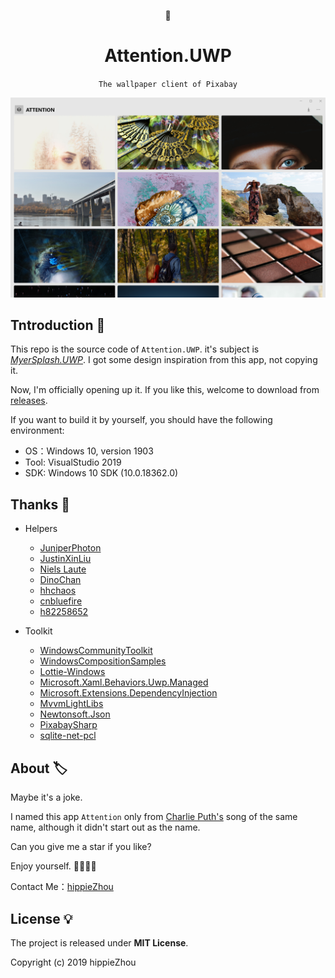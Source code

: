 <div align='center'>

📸

#  Attention.UWP

`The wallpaper client of Pixabay`

![Light Model](images/wallpaper.png)

</div>

## Tntroduction 🎉

This repo is the source code of `Attention.UWP`. it's subject is *[MyerSplash.UWP](https://github.com/JuniperPhoton/MyerSplash.UWP)*. I got some design inspiration from this app, not copying it. 

Now, I'm officially opening up it. If you like this, welcome to download from [releases](https://github.com/hippieZhou/Attention/releases).

If you want to build it by yourself, you should have the following environment:

- OS：Windows 10, version 1903
- Tool: VisualStudio 2019
- SDK: Windows 10 SDK (10.0.18362.0)

## Thanks 💬

- Helpers
  - [JuniperPhoton](https://github.com/JuniperPhoton)
  - [JustinXinLiu](https://github.com/JustinXinLiu)
  - [Niels Laute](https://github.com/niels9001)
  - [DinoChan](https://github.com/DinoChan)
  - [hhchaos](https://github.com/HHChaos)
  - [cnbluefire](https://github.com/cnbluefire)
  - [h82258652](https://github.com/h82258652)

- Toolkit
  - [WindowsCommunityToolkit](https://github.com/windows-toolkit/WindowsCommunityToolkit)
  - [WindowsCompositionSamples](https://github.com/microsoft/WindowsCompositionSamples)
  - [Lottie-Windows](https://github.com/windows-toolkit/Lottie-Windows)
  - [Microsoft.Xaml.Behaviors.Uwp.Managed](https://github.com/Microsoft/XamlBehaviors)
  - [Microsoft.Extensions.DependencyInjection](https://github.com/aspnet/Extensions)
  - [MvvmLightLibs](https://github.com/lbugnion/mvvmlight)
  - [Newtonsoft.Json](https://github.com/JamesNK/Newtonsoft.Json)
  - [PixabaySharp](https://github.com/ThomasPe/PixabaySharp)
  - [sqlite-net-pcl](https://github.com/praeclarum/sqlite-net)


## About 🏷️

Maybe it's a joke. 

I named this app `Attention` only from [Charlie Puth's](https://music.163.com/#/song?id=473817398) song of the same name, although it didn't start out as the name.

Can you give me a star if you like?

Enjoy yourself. 🍻🍻🍻🍻

Contact Me：[hippieZhou](htpps://hippiezhou.fun)

## License 💡

The project is released under **MIT License**.

Copyright (c) 2019 hippieZhou